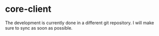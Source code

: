 # core-client

The development is currently done in a different git repository.
I will make sure to sync as soon as possible.
